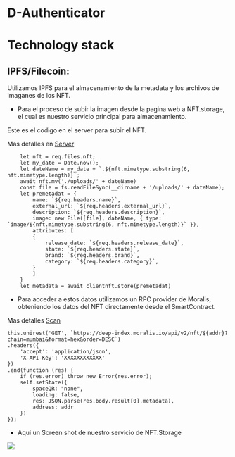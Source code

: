 # D-Authenticator

# Technology stack

## IPFS/Filecoin:

Utilizamos IPFS para el almacenamiento de la metadata y los archivos de imaganes de los NFT.

- Para el proceso de subir la imagen desde la pagina web a NFT.storage, el cual es nuestro servicio principal para almacenamiento. 

Este es el codigo en el server para subir el NFT.

Mas detalles en [Server](./Server/serverv3.js)

        let nft = req.files.nft;
        let my_date = Date.now();
        let dateName = my_date + `.${nft.mimetype.substring(6, nft.mimetype.length)}`;
        await nft.mv('./uploads/' + dateName)
        const file = fs.readFileSync(__dirname + '/uploads/' + dateName);
        let premetadat = {
            name: `${req.headers.name}`,
            external_url: `${req.headers.external_url}`,
            description: `${req.headers.description}`,
            image: new File([file], dateName, { type: `image/${nft.mimetype.substring(6, nft.mimetype.length)}` }),
            attributes: [
            {
                release_date: `${req.headers.release_date}`,
                state: `${req.headers.state}`,
                brand: `${req.headers.brand}`,
                category: `${req.headers.category}`,
            }
            ]
        }
        let metadata = await clientnft.store(premetadat)

- Para acceder a estos datos utilizamos un RPC provider de Moralis, obteniendo los datos del NFT directamente desde el SmartContract.

Mas detalles [Scan](./WebPage/src/pages/scan.js)

    this.unirest('GET', `https://deep-index.moralis.io/api/v2/nft/${addr}?chain=mumbai&format=hex&order=DESC`)
    .headers({
        'accept': 'application/json',
        'X-API-Key': 'XXXXXXXXXXXX'
    })
    .end(function (res) {
        if (res.error) throw new Error(res.error);
        self.setState({
            spaceQR: "none",
            loading: false,
            res: JSON.parse(res.body.result[0].metadata),
            address: addr
        })
    });

- Aqui un Screen shot de nuestro servicio de NFT.Storage

<img src="https://i.ibb.co/pwxkPHC/image.png">

